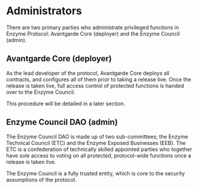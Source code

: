 # Administrators

There are two primary parties who administrate privileged functions in Enzyme Protocol: Avantgarde Core (deployer) and the Enzyme Council (admin).

## Avantgarde Core (deployer)

As the lead developer of the protocol, Avantgarde Core deploys all contracts, and configures all of them prior to taking a release live. Once the release is taken live, full access control of protected functions is handed over to the Enzyme Council.

This procedure will be detailed in a later section.

## Enzyme Council DAO (admin)

The Enzyme Council DAO is made up of two sub-committees; the Enzyme Technical Council (ETC) and the Enzyme Exposed Businesses (EEB). The ETC is a confederation of technically skilled appointed parties who together have sole access to voting on all protected, protocol-wide functions once a release is taken live.

The Enzyme Council is a fully trusted entity, which is core to the security assumptions of the protocol.
